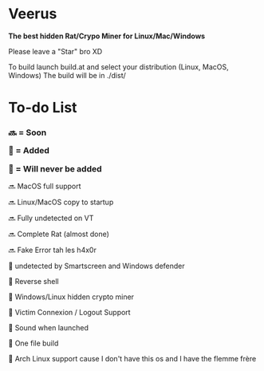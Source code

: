 # Veerus
**The best hidden Rat/Crypo Miner for Linux/Mac/Windows**

Please leave a "Star" bro XD

To build launch build.at and select your distribution (Linux, MacOS, Windows)
The build will be in ./dist/

<h1>To-do List</h1>

<h3>


🔜 = Soon


💚 = Added


🚫 = Will never be added</h3>

🔜 MacOS full support

🔜 Linux/MacOS copy to startup

🔜 Fully undetected on VT

🔜 Complete Rat (almost done)

🔜 Fake Error tah les h4x0r



💚 undetected by Smartscreen and Windows defender

💚 Reverse shell

💚 Windows/Linux hidden crypto miner

💚 Victim Connexion / Logout Support

💚 Sound when launched

💚 One file build


🚫 Arch Linux support cause I don't have this os and I have the flemme frère
